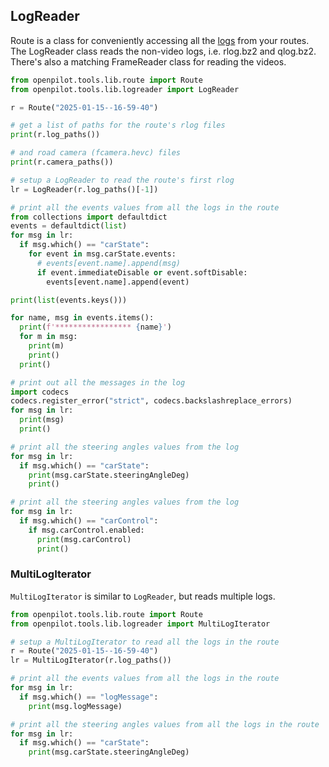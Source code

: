 ## LogReader

Route is a class for conveniently accessing all the [logs](/system/loggerd/) from your routes. The LogReader class reads the non-video logs, i.e. rlog.bz2 and qlog.bz2. There's also a matching FrameReader class for reading the videos.

```python
from openpilot.tools.lib.route import Route
from openpilot.tools.lib.logreader import LogReader

r = Route("2025-01-15--16-59-40")

# get a list of paths for the route's rlog files
print(r.log_paths())

# and road camera (fcamera.hevc) files
print(r.camera_paths())

# setup a LogReader to read the route's first rlog
lr = LogReader(r.log_paths()[-1])

# print all the events values from all the logs in the route
from collections import defaultdict
events = defaultdict(list)
for msg in lr:
  if msg.which() == "carState":
    for event in msg.carState.events:
      # events[event.name].append(msg)
      if event.immediateDisable or event.softDisable:
        events[event.name].append(event)

print(list(events.keys()))

for name, msg in events.items():
  print(f'***************** {name}')
  for m in msg:
    print(m)
    print()
  print()

# print out all the messages in the log
import codecs
codecs.register_error("strict", codecs.backslashreplace_errors)
for msg in lr:
  print(msg)
  print()

# print all the steering angles values from the log
for msg in lr:
  if msg.which() == "carState":
    print(msg.carState.steeringAngleDeg)
    print()

# print all the steering angles values from the log
for msg in lr:
  if msg.which() == "carControl":
    if msg.carControl.enabled:
      print(msg.carControl)
      print()

```

### MultiLogIterator

`MultiLogIterator` is similar to `LogReader`, but reads multiple logs. 

```python
from openpilot.tools.lib.route import Route
from openpilot.tools.lib.logreader import MultiLogIterator

# setup a MultiLogIterator to read all the logs in the route
r = Route("2025-01-15--16-59-40")
lr = MultiLogIterator(r.log_paths())

# print all the events values from all the logs in the route
for msg in lr:
  if msg.which() == "logMessage":
    print(msg.logMessage)

# print all the steering angles values from all the logs in the route
for msg in lr:
  if msg.which() == "carState":
    print(msg.carState.steeringAngleDeg)
```
